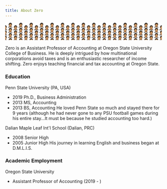 ```yaml
---
title: About Zero
---
```

<img src="background.png">

Zero is an Assistant Professor of Accounting at Oregon State University College of Business. He is deeply intrigued by how multinational corporations avoid taxes and is an enthusiastic researcher of income shifting. Zero enjoys teaching financial and tax accounting at Oregon State.

### Education
Penn State University (PA, USA)
- 2019	Ph.D., Business Administration
- 2013	MS, Accounting
- 2013	BS, Accounting
He loved Penn State so much and stayed there for 9 years (although he had never gone to any PSU football games during his entire stay...It must be because he studied accounting too hard.)

Dalian Maple Leaf Int'l School (Dalian, PRC)
- 2008  Senior High
- 2005  Junior High
His journey in learning English and business began at D.M.L.I.S.

### Academic Employment
Oregon State University
- Assistant Professor of Accounting (2019 - )